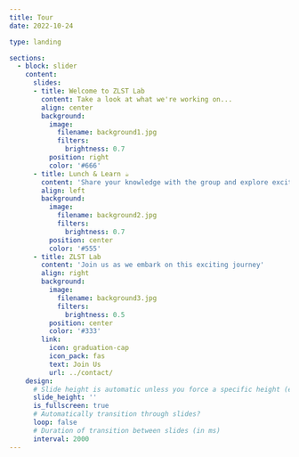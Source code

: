 ```yaml
---
title: Tour
date: 2022-10-24

type: landing

sections:
  - block: slider
    content:
      slides:
      - title: Welcome to ZLST Lab
        content: Take a look at what we're working on...
        align: center
        background:
          image:
            filename: background1.jpg
            filters:
              brightness: 0.7
          position: right
          color: '#666'
      - title: Lunch & Learn ☕️
        content: 'Share your knowledge with the group and explore exciting new topics together!'
        align: left
        background:
          image:
            filename: background2.jpg
            filters:
              brightness: 0.7
          position: center
          color: '#555'
      - title: ZLST Lab
        content: 'Join us as we embark on this exciting journey'
        align: right
        background:
          image:
            filename: background3.jpg
            filters:
              brightness: 0.5
          position: center
          color: '#333'
        link:
          icon: graduation-cap
          icon_pack: fas
          text: Join Us
          url: ../contact/
    design:
      # Slide height is automatic unless you force a specific height (e.g. '400px')
      slide_height: ''
      is_fullscreen: true
      # Automatically transition through slides?
      loop: false
      # Duration of transition between slides (in ms)
      interval: 2000
---
```

